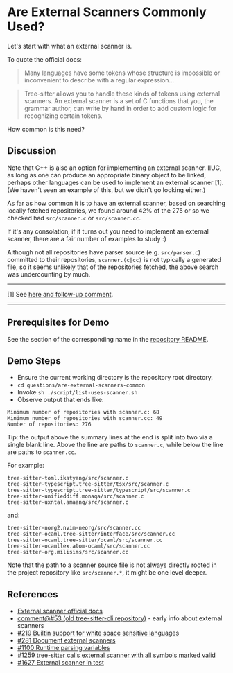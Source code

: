 # Are External Scanners Commonly Used?

Let's start with what an external scanner is.

To quote the official docs:

> Many languages have some tokens whose structure is impossible or
> inconvenient to describe with a regular expression...

> Tree-sitter allows you to handle these kinds of tokens using
> external scanners. An external scanner is a set of C functions that
> you, the grammar author, can write by hand in order to add custom
> logic for recognizing certain tokens.

How common is this need?

## Discussion

Note that C++ is also an option for implementing an external scanner.
IIUC, as long as one can produce an appropriate binary object to be
linked, perhaps other languages can be used to implement an external
scanner [1].  (We haven't seen an example of this, but we didn't go
looking either.)

As far as how common it is to have an external scanner, based on
searching locally fetched repositories, we found around 42% of the 275
or so we checked had `src/scanner.c` or `src/scanner.cc`.

If it's any consolation, if it turns out you need to implement an
external scanner, there are a fair number of examples to study :)

Although not all repositories have parser source (e.g. `src/parser.c`)
committed to their repositories, `scanner.(c|cc)` is not typically a
generated file, so it seems unlikely that of the repositories fetched,
the above search was undercounting by much.

---

[1] See [here and follow-up
comment](https://github.com/tree-sitter/tree-sitter/issues/930#issuecomment-986017729).

---

## Prerequisites for Demo

See the section of the corresponding name in the [repository
README](../../README.md).

## Demo Steps

* Ensure the current working directory is the repository root directory.
* `cd questions/are-external-scanners-common`
* Invoke `sh ./script/list-uses-scanner.sh`
* Observe output that ends like:

```
Minimum number of repositories with scanner.c: 68
Minimum number of repositories with scanner.cc: 49
Number of repositories: 276
```

Tip: the output above the summary lines at the end is split into two
via a single blank line.  Above the line are paths to `scanner.c`,
while below the line are paths to `scanner.cc`.

For example:

```
tree-sitter-toml.ikatyang/src/scanner.c
tree-sitter-typescript.tree-sitter/tsx/src/scanner.c
tree-sitter-typescript.tree-sitter/typescript/src/scanner.c
tree-sitter-unifieddiff.monaqa/src/scanner.c
tree-sitter-uxntal.amaanq/src/scanner.c
```

and:

```
tree-sitter-norg2.nvim-neorg/src/scanner.cc
tree-sitter-ocaml.tree-sitter/interface/src/scanner.cc
tree-sitter-ocaml.tree-sitter/ocaml/src/scanner.cc
tree-sitter-ocamllex.atom-ocaml/src/scanner.cc
tree-sitter-org.milisims/src/scanner.cc
```

Note that the path to a scanner source file is not always directly
rooted in the project repository like `src/scanner.*`, it might be one
level deeper.

## References

* [External scanner official docs](https://tree-sitter.github.io/tree-sitter/creating-parsers#external-scanners)
* [comment@#53 (old tree-sitter-cli repository)](https://github.com/tree-sitter/tree-sitter-cli/issues/53#issuecomment-452462914) - early info about external scanners
* [#219 Builtin support for white space sensitive languages](https://github.com/tree-sitter/tree-sitter/issues/219)
* [#281 Document external scanners](https://github.com/tree-sitter/tree-sitter/issues/281)
* [#1100 Runtime parsing variables](https://github.com/tree-sitter/tree-sitter/discussions/1100)
* [#1259 tree-sitter calls external scanner with all symbols marked valid](https://github.com/tree-sitter/tree-sitter/issues/1259)
* [#1627 External scanner in test](https://github.com/tree-sitter/tree-sitter/issues/1627)
